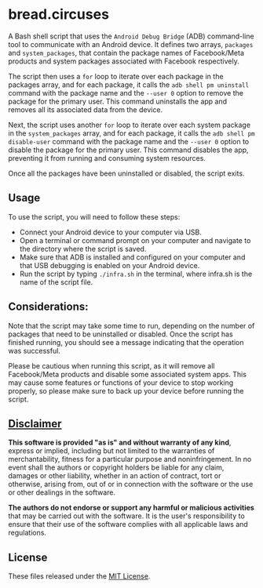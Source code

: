 # bread.circuses
A Bash shell script that uses the `Android Debug Bridge` (ADB) command-line tool to communicate with an Android device. It defines two arrays, `packages` and `system_packages`, that contain the package names of Facebook/Meta products and system packages associated with Facebook respectively.

The script then uses a `for` loop to iterate over each package in the packages array, and for each package, it calls the `adb shell pm uninstall` command with the package name and the `--user 0` option to remove the package for the primary user. This command uninstalls the app and removes all its associated data from the device.

Next, the script uses another `for` loop to iterate over each system package in the `system_packages` array, and for each package, it calls the `adb shell pm disable-user` command with the package name and the `--user 0` option to disable the package for the primary user. This command disables the app, preventing it from running and consuming system resources.

Once all the packages have been uninstalled or disabled, the script exits.

## Usage
To use the script, you will need to follow these steps:

* Connect your Android device to your computer via USB.
* Open a terminal or command prompt on your computer and navigate to the directory where the script is saved.
* Make sure that ADB is installed and configured on your computer and that USB debugging is enabled on your Android device.
* Run the script by typing `./infra.sh` in the terminal, where infra.sh is the name of the script file.

## Considerations:
Note that the script may take some time to run, depending on the number of packages that need to be uninstalled or disabled. Once the script has finished running, you should see a message indicating that the operation was successful.

Please be cautious when running this script, as it will remove all Facebook/Meta products and disable some associated system apps. This may cause some features or functions of your device to stop working properly, so please make sure to back up your device before running the script.

## [Disclaimer](DISCLAIMER)
**This software is provided "as is" and without warranty of any kind**, express or implied, including but not limited to the warranties of merchantability, fitness for a particular purpose and noninfringement. In no event shall the authors or copyright holders be liable for any claim, damages or other liability, whether in an action of contract, tort or otherwise, arising from, out of or in connection with the software or the use or other dealings in the software.

**The authors do not endorse or support any harmful or malicious activities** that may be carried out with the software. It is the user's responsibility to ensure that their use of the software complies with all applicable laws and regulations.

## License

These files released under the [MIT License](LICENSE).
